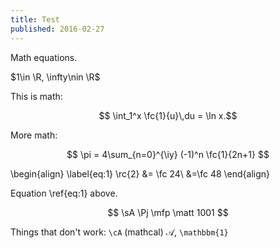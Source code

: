 ```yaml
---
title: Test
published: 2016-02-27
---
```


Math equations.

$1\in \R, \infty\nin \R$

This is math:

$$ \int_1^x \fc{1}{u}\,du = \ln x.$$

More math:

$$
\pi = 4\sum_{n=0}^{\iy} (-1)^n \fc{1}{2n+1}
$$

\begin{align}
\label{eq:1}
\rc{2} &= \fc 24\\
&=\fc 48
\end{align}

Equation \ref{eq:1} above.

$$
\sA \Pj  \mfp \matt 1001
$$

Things that don't work: `\cA` (mathcal) $\mathcal{A}$, `\mathbbm{1}`
